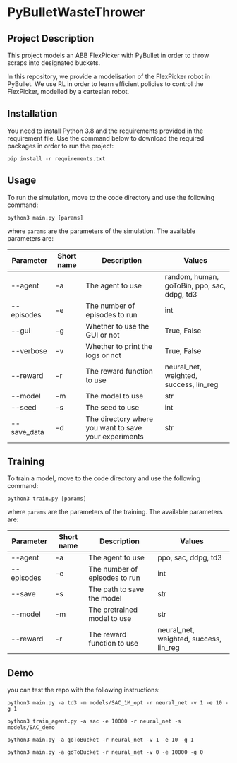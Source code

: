 # PyBulletWasteThrower
## Project Description

This project models an ABB FlexPicker with PyBullet in order to throw scraps into designated buckets.

In this repository, we provide a modelisation of the FlexPicker robot in PyBullet. We use RL in order to learn efficient policies to control the FlexPicker, modelled by a cartesian robot.

## Installation
You need to install Python 3.8 and the requirements provided in the requirement file.
Use the command below to download the required packages in order to run the project:

```
pip install -r requirements.txt
```

## Usage

To run the simulation, move to the code directory and use the following command:

``` 
python3 main.py [params]
```
where `params` are the parameters of the simulation. The available parameters are:

| Parameter   | Short name  | Description | Values |
| ----------- | ----------- | ----------- | ------ |
| --agent     | -a          | The agent to use | random, human, goToBin, ppo, sac, ddpg, td3 |
| --episodes  | -e          | The number of episodes to run | int |
| --gui       | -g          | Whether to use the GUI or not | True, False |
| --verbose   | -v          | Whether to print the logs or not | True, False |
| --reward    | -r          | The reward function to use | neural_net, weighted, success, lin_reg |
| --model     | -m          | The model to use | str |
| --seed      | -s          | The seed to use | int |
| --save_data | -d          | The directory where you want to save your experiments | str |

## Training

To train a model, move to the code directory and use the following command:

```
python3 train.py [params]
```
where `params` are the parameters of the training. The available parameters are:

| Parameter   | Short name  | Description | Values |
| ----------- | ----------- | ----------- | ------ |
| --agent     | -a          | The agent to use | ppo, sac, ddpg, td3 |
| --episodes  | -e          | The number of episodes to run | int |
| --save      | -s          | The path to save the model | str |
| --model     | -m          | The pretrained model to use | str |
| --reward    | -r          | The reward function to use | neural_net, weighted, success, lin_reg |

## Demo

you can test the repo with the following instructions:
```
python3 main.py -a td3 -m models/SAC_1M_opt -r neural_net -v 1 -e 10 -g 1

python3 train_agent.py -a sac -e 10000 -r neural_net -s models/SAC_demo

python3 main.py -a goToBucket -r neural_net -v 1 -e 10 -g 1

python3 main.py -a goToBucket -r neural_net -v 0 -e 10000 -g 0
```
